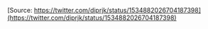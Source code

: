 [Source: https://twitter.com/diprjk/status/1534882026704187398](https://twitter.com/diprjk/status/1534882026704187398)